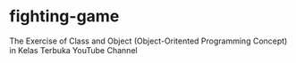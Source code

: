 # fighting-game
The Exercise of Class and Object (Object-Oritented Programming Concept) in Kelas Terbuka YouTube Channel
